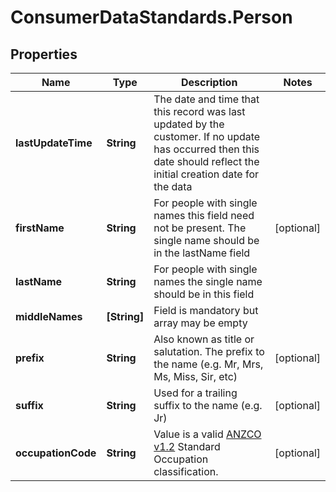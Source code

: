 # ConsumerDataStandards.Person

## Properties
Name | Type | Description | Notes
------------ | ------------- | ------------- | -------------
**lastUpdateTime** | **String** | The date and time that this record was last updated by the customer.  If no update has occurred then this date should reflect the initial creation date for the data | 
**firstName** | **String** | For people with single names this field need not be present.  The single name should be in the lastName field | [optional] 
**lastName** | **String** | For people with single names the single name should be in this field | 
**middleNames** | **[String]** | Field is mandatory but array may be empty | 
**prefix** | **String** | Also known as title or salutation.  The prefix to the name (e.g. Mr, Mrs, Ms, Miss, Sir, etc) | [optional] 
**suffix** | **String** | Used for a trailing suffix to the name (e.g. Jr) | [optional] 
**occupationCode** | **String** | Value is a valid [ANZCO v1.2](http://www.abs.gov.au/ANZSCO) Standard Occupation classification. | [optional] 



